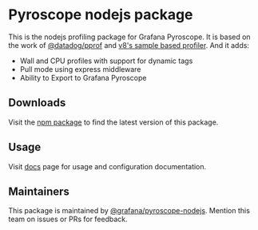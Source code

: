 # Pyroscope nodejs package

This is the nodejs profiling package for Grafana Pyroscope. It is based on the
work of [@datadog/pprof](https://github.com/DataDog/pprof-nodejs) and [v8's
sample based profiler][v8-prof]. And it adds:

- Wall and CPU profiles with support for dynamic tags
- Pull mode using express middleware
- Ability to Export to Grafana Pyroscope

## Downloads

Visit the [npm package][releases] to find the latest version of this package.

## Usage

Visit [docs](https://grafana.com/docs/pyroscope/latest/configure-client/language-sdks/nodejs/) page for usage and configuration documentation.

[Grafana Pyroscope]: https://grafana.com/oss/pyroscope/
[@datadog/pprof]: https://github.com/DataDog/pprof-nodejs
[v8-prof]: https://v8.dev/docs/profile
[docs]: https://grafana.com/docs/pyroscope/latest/configure-client/language-sdks/nodejs
[releases]: https://www.npmjs.com/package/@pyroscope/nodejs

## Maintainers

This package is maintained by [@grafana/pyroscope-nodejs](https://github.com/orgs/grafana/teams/pyroscope-nodejs).
Mention this team on issues or PRs for feedback.
